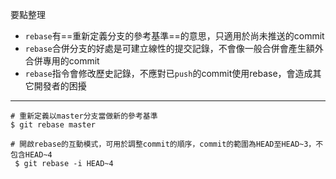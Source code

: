 要點整理
- `rebase`有==重新定義分支的參考基準==的意思，只適用於尚未推送的commit
- `rebase`合併分支的好處是可建立線性的提交記錄，不會像一般合併會產生額外合併專用的commit
- `rebase`指令會修改歷史記錄，不應對已`push`的commit使用rebase，會造成其它開發者的困擾

---

```
# 重新定義以master分支當做新的參考基準
$ git rebase master
```

```
# 開啟rebase的互動模式，可用於調整commit的順序，commit的範圍為HEAD至HEAD~3，不包含HEAD~4
 $ git rebase -i HEAD~4
```